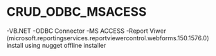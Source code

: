 # CRUD_ODBC_MSACESS

-VB.NET
-ODBC Connector
-MS ACCESS
-Report Viwer (microsoft.reportingservices.reportviewercontrol.webforms.150.1576.0) install using nugget offline installer
